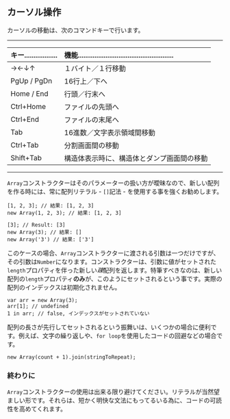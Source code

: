 ## カーソル操作

カーソルの移動は、次のコマンドキーで行います。

----

| キー.................. | 機能.................................................... |
|:----------|:-------------------------------------------|
| →←↓↑  | １バイト／１行移動                         |
| PgUp / PgDn | 16行上／下へ                               |
| Home / End  | 行頭／行末へ                               |
| Ctrl+Home | ファイルの先頭へ                           |
| Ctrl+End  | ファイルの末尾へ                           |
| Tab       | 16進数／文字表示領域間移動                 |
| Ctrl+Tab  | 分割画面間の移動                           |
| Shift+Tab | 構造体表示時に、構造体とダンプ画面間の移動 |

----

`Array`コンストラクターはそのパラメーターの扱い方が曖昧なので、新しい配列を作る時には、常に配列リテラル - `[]`記法 - を使用する事を強くお勧めします。

    [1, 2, 3]; // 結果: [1, 2, 3]
    new Array(1, 2, 3); // 結果: [1, 2, 3]

    [3]; // Result: [3]
    new Array(3); // 結果: []
    new Array('3') // 結果: ['3']

このケースの場合、`Array`コンストラクターに渡される引数は一つだけですが、その引数は`Number`になります。コンストラクターは、引数に値がセットされた`length`プロパティを伴った新しい*疎*配列を返します。特筆すべきなのは、新しい配列の`length`プロパティ**のみ**が、このようにセットされるという事です。実際の配列のインデックスは初期化されません。

    var arr = new Array(3);
    arr[1]; // undefined
    1 in arr; // false, インデックスがセットされていない

配列の長さが先行してセットされるという振舞いは、いくつかの場合に便利です。例えば、文字の繰り返しや、`for loop`を使用したコードの回避などの場合です。

    new Array(count + 1).join(stringToRepeat);

### 終わりに

`Array`コンストラクターの使用は出来る限り避けてください。リテラルが当然望ましい形です。それらは、短かく明快な文法にもってるいる為に、コードの可読性を高めてくれます。

